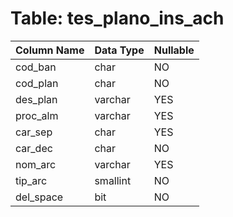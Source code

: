 # Table: tes_plano_ins_ach

| Column Name | Data Type | Nullable |
|-------------|-----------|----------|
| cod_ban | char | NO |
| cod_plan | char | NO |
| des_plan | varchar | YES |
| proc_alm | varchar | YES |
| car_sep | char | YES |
| car_dec | char | NO |
| nom_arc | varchar | YES |
| tip_arc | smallint | NO |
| del_space | bit | NO |

